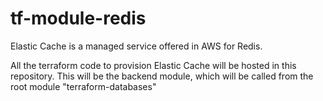 # tf-module-redis

Elastic Cache is a managed service offered in AWS for Redis.

All the terraform code to provision Elastic Cache will be hosted in this repository.
This will be the backend module, which will be called from the root module "terraform-databases"
